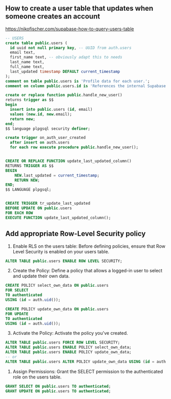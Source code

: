 ## How to create a user table that updates when someone creates an account
https://nikofischer.com/supabase-how-to-query-users-table

```sql
-- USERS
create table public.users (
  id uuid not null primary key, -- UUID from auth.users
  email text,
  first_name text, -- obviously adapt this to needs
  last_name text,
  full_name text,
  last_updated timestamp DEFAULT current_timestamp
);
comment on table public.users is 'Profile data for each user.';
comment on column public.users.id is 'References the internal Supabase Auth user.';
```

```sql
create or replace function public.handle_new_user()
returns trigger as $$
begin
  insert into public.users (id, email)
  values (new.id, new.email);
  return new;
end;
$$ language plpgsql security definer;

create trigger on_auth_user_created
  after insert on auth.users
  for each row execute procedure public.handle_new_user();


CREATE OR REPLACE FUNCTION update_last_updated_column()
RETURNS TRIGGER AS $$
BEGIN
    NEW.last_updated = current_timestamp;
    RETURN NEW;
END;
$$ LANGUAGE plpgsql;


CREATE TRIGGER tr_update_last_updated
BEFORE UPDATE ON public.users
FOR EACH ROW
EXECUTE FUNCTION update_last_updated_column();

```

## Add appropriate Row-Level Security policy

1. Enable RLS on the users table: Before defining policies, ensure that Row Level Security is enabled on your users table.
```sql
ALTER TABLE public.users ENABLE ROW LEVEL SECURITY;
```

2. Create the Policy: Define a policy that allows a logged-in user to select and update their own data.
```sql
CREATE POLICY select_own_data ON public.users
FOR SELECT
TO authenticated
USING (id = auth.uid());

CREATE POLICY update_own_data ON public.users
FOR UPDATE
TO authenticated
USING (id = auth.uid());

```

3. Activate the Policy: Activate the policy you've created.
```sql
ALTER TABLE public.users FORCE ROW LEVEL SECURITY;
ALTER TABLE public.users ENABLE POLICY select_own_data;
ALTER TABLE public.users ENABLE POLICY update_own_data;
-- or
ALTER TABLE public.users ALTER POLICY update_own_data USING (id = auth.uid());
```

1. Assign Permissions: Grant the SELECT permission to the authenticated role on the users table.

```sql
GRANT SELECT ON public.users TO authenticated;
GRANT UPDATE ON public.users TO authenticated;
```